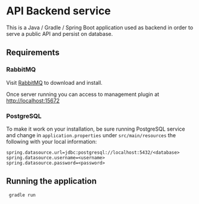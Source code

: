 # API Backend service

This is a Java / Gradle / Spring Boot application used as backend in order to serve a public API and persist on database.

## Requirements

### RabbitMQ

Visit [RabbitMQ](https://www.rabbitmq.com/download.html) to download and install.

Once server running you can access to management plugin at [http://localhost:15672](http://localhost:15672)
  
### PostgreSQL

To make it work on your installation, be sure running PostgreSQL service and change in `application.properties` under `src/main/resources` the following with your local information:

    spring.datasource.url=jdbc:postgresql://localhost:5432/<database>
    spring.datasource.username=<username>
    spring.datasource.password=<password>

## Running the application

     gradle run
     